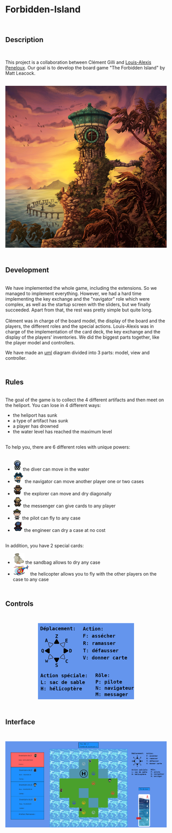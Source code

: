 # Forbidden-Island

<br>

## **Description**

<br>

This project is a collaboration between Clément Gilli and [Louis-Alexis Peneloux](https://github.com/moleculeATP). Our goal is to develop the board game "The Forbidden Island" by Matt Leacock.


<br>

<img alt="Forbidden_Island.png" src="./resources/images/Forbidden_Island.png"/>

<br>

## <br> **Development**

<br>
We have implemented the whole game, including the extensions. So we managed to implement everything. However, we had a hard time implementing the key exchange and the "navigator" role which were complex, as well as the startup screen with the sliders, but we finally succeeded. Apart from that, the rest was pretty simple but quite long.
<br> <br>
Clément was in charge of the board model, the display of the board and the players, the different roles and the special actions.
Louis-Alexis was in charge of the implementation of the card deck, the key exchange and the display of the players' inventories.
We did the biggest parts together, like the player model and controllers.

<br>

We have made an [uml](uml.pdf) diagram divided into 3 parts: model, view and controller.

## <br> **Rules**

<br>
The goal of the game is to collect the 4 different artifacts and then meet on the heliport.
You can lose in 4 different ways:

- the heliport has sunk
- a type of artifact has sunk
- a player has drowned
- the water level has reached the maximum level

<br>
To help you, there are 6 different roles with unique powers:
<br>
<br>

- <img alt="control2.png" src="./resources/images/plongeur2.png"/> the diver can move in the water
- <img alt="control2.png" src="./resources/images/navigateur2.png"/> the navigator can move another player one or two cases
- <img alt="control2.png" src="./resources/images/explorateur2.png"/> the explorer can move and dry diagonally
- <img alt="control2.png" src="./resources/images/messager2.png"/> the messenger can give cards to any player
- <img alt="control2.png" src="./resources/images/pilote2.png"/> the pilot can fly to any case
- <img alt="control2.png" src="./resources/images/ingenieur2.png"/> the engineer can dry a case at no cost

<br> In addition, you have 2 special cards:
<br>

- <img alt="control2.png" src="./resources/images/sandbag.png"/> the sandbag allows to dry any case
- <img alt="control2.png" src="./resources/images/helicopter2.png"/> the helicopter allows you to fly with the other players on the case to any case


## <br> **Controls** 
<br>

<p align="center">
<img alt="control2.png" src="./resources/images/control2.png"/>
</p>

## <br> **Interface** 

<br>
<p align="center">
<img alt="control2.png" src="./resources/images/interface.png"/>
</p>